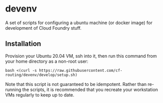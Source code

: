 # devenv

A set of scripts for configuring a ubuntu machine (or docker image) for development of Cloud Foundry stuff.

## Installation

Provision your Ubuntu 20.04 VM, ssh into it, then run this command from your
home directory as a non-root user:

```
bash <(curl -s https://raw.githubusercontent.com/cf-routing/devenv/develop/setup.sh)
```

Note that this script is not guaranteed to be idempotent. Rather than re-running the scripts, it is recommended that you recreate your workstation VMs regularly to keep up to date.
